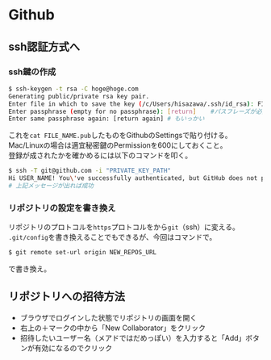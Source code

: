 # Github
## ssh認証方式へ
### ssh鍵の作成
```bash
$ ssh-keygen -t rsa -C hoge@hoge.com
Generating public/private rsa key pair.
Enter file in which to save the key (/c/Users/hisazawa/.ssh/id_rsa): FILE_NAME	# 任意のファイル名
Enter passphrase (empty for no passphrase): [return]	#パスフレーズが必要ない場合はそのままEnter
Enter same passphrase again: [return again]	# もいっかい
```
これを`cat FILE_NAME.pub`したものをGithubのSettingsで貼り付ける。  
Mac/Linuxの場合は適宜秘密鍵のPermissionを600にしておくこと。  
登録が成されたかを確かめるには以下のコマンドを叩く。
```bash
$ ssh -T git@github.com -i "PRIVATE_KEY_PATH"
Hi USER_NAME! You\'ve successfully authenticated, but GitHub does not provide shell access.
# 上記メッセージが出れば成功
```

### リポジトリの設定を書き換え
リポジトリのプロトコルを`https`プロトコルをから`git`（ssh）に変える。  
`.git/config`を書き換えることでもできるが、今回はコマンドで。
```bash
$ git remote set-url origin NEW_REPOS_URL
```
で書き換え。

## リポジトリへの招待方法
- ブラウザでログインした状態でリポジトリの画面を開く
- 右上の＋マークの中から「New Collaborator」をクリック
- 招待したいユーザー名（メアドではだめっぽい）を入力すると「Add」ボタンが有効になるのでクリック
